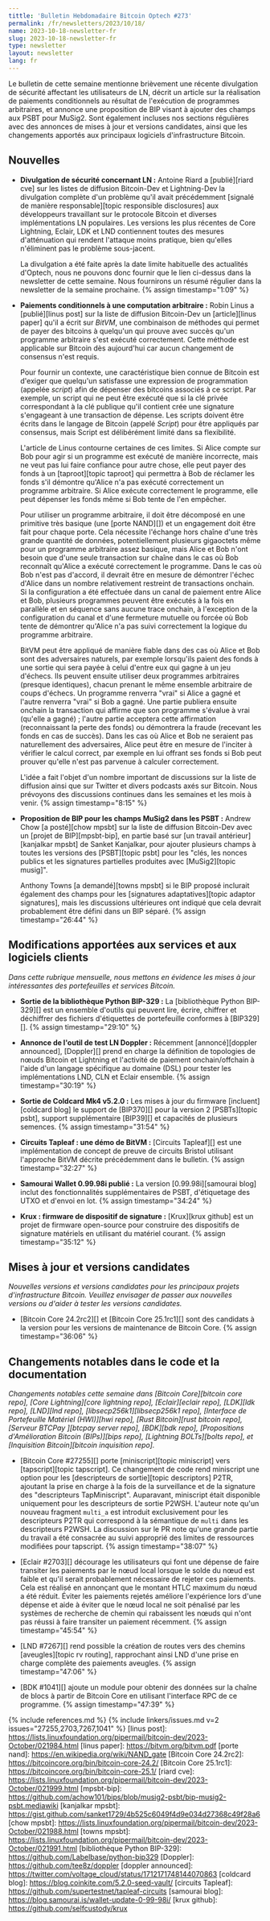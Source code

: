 ```yaml
---
tittle: 'Bulletin Hebdomadaire Bitcoin Optech #273'
permalink: /fr/newsletters/2023/10/18/
name: 2023-10-18-newsletter-fr
slug: 2023-10-18-newsletter-fr
type: newsletter
layout: newsletter
lang: fr
---
```

Le bulletin de cette semaine mentionne brièvement une récente divulgation de sécurité affectant les utilisateurs de LN, décrit un
article sur la réalisation de paiements conditionnels au résultat de l'exécution de programmes arbitraires, et annonce une proposition
de BIP visant à ajouter des champs aux PSBT pour MuSig2. Sont également incluses nos sections régulières avec
des annonces de mises à jour et versions candidates, ainsi que les changements apportés aux principaux logiciels
d'infrastructure Bitcoin.

## Nouvelles

- **Divulgation de sécurité concernant LN :** Antoine Riard a [publié][riard cve] sur les listes de diffusion Bitcoin-Dev et
  Lightning-Dev la divulgation complète d'un problème qu'il avait précédemment [signalé de manière responsable][topic responsible
  disclosures] aux développeurs travaillant sur le protocole Bitcoin et diverses implémentations LN populaires. Les versions les plus
  récentes de Core Lightning, Eclair, LDK et LND contiennent toutes des mesures d'atténuation qui rendent l'attaque moins pratique,
  bien qu'elles n'éliminent pas le problème sous-jacent.

    La divulgation a été faite après la date limite habituelle des actualités d'Optech, nous ne pouvons donc fournir que le lien
    ci-dessus dans la newsletter de cette semaine. Nous fournirons un résumé régulier dans la newsletter de la semaine prochaine.
    {% assign timestamp="1:09" %}

- **Paiements conditionnels à une computation arbitraire :** Robin Linus a [publié][linus post] sur la liste de diffusion Bitcoin-Dev
  un [article][linus paper] qu'il a écrit sur _BitVM_, une combinaison de méthodes qui permet de payer des bitcoins à quelqu'un qui
  prouve avec succès qu'un programme arbitraire s'est exécuté correctement. Cette méthode est applicable sur Bitcoin dès aujourd'hui car
  aucun changement de consensus n'est requis.

    Pour fournir un contexte, une caractéristique bien connue de Bitcoin est d'exiger que quelqu'un satisfasse une expression de
    programmation (appelée _script_) afin de dépenser des bitcoins associés à ce script. Par exemple, un script qui ne peut être exécuté
    que si la clé privée correspondant à la clé publique qu'il contient crée une signature s'engageant à une transaction de
    dépense. Les scripts doivent être écrits dans le langage de Bitcoin (appelé _Script_) pour être appliqués par consensus, mais
    Script est délibérément limité dans sa flexibilité.

    L'article de Linus contourne certaines de ces limites. Si Alice compte sur Bob pour agir si un programme est exécuté de
    manière incorrecte, mais ne veut pas lui faire confiance pour autre chose, elle peut payer des fonds à un [taproot][topic
    taproot] qui permettra à Bob de réclamer les fonds s'il démontre qu'Alice n'a pas exécuté correctement un programme arbitraire.
    Si Alice exécute correctement le programme, elle peut dépenser les fonds même si Bob tente de l'en empêcher.

    Pour utiliser un programme arbitraire, il doit être décomposé en une primitive très basique (une [porte NAND][]) et un engagement
    doit être fait pour chaque porte. Cela nécessite l'échange hors chaîne d'une très grande quantité de données, potentiellement
    plusieurs gigaoctets même pour un programme arbitraire assez basique, mais Alice et Bob n'ont besoin que d'une seule transaction
    sur chaîne dans le cas où Bob reconnaît qu'Alice a exécuté correctement le programme. Dans le cas où Bob n'est pas d'accord,
    il devrait être en mesure de démontrer l'échec d'Alice dans un nombre relativement restreint de transactions onchain. Si la
    configuration a été effectuée dans un canal de paiement entre Alice et Bob, plusieurs programmes peuvent être exécutés à la fois
    en parallèle et en séquence sans aucune trace onchain, à l'exception de la configuration du canal et d'une fermeture mutuelle ou
    forcée où Bob tente de démontrer qu'Alice n'a pas suivi correctement la logique du programme arbitraire.

    BitVM peut être appliqué de manière fiable dans des cas où Alice et Bob sont des adversaires naturels, par exemple lorsqu'ils paient
    des fonds à une sortie qui sera payée à celui d'entre eux qui gagne à un jeu d'échecs. Ils peuvent ensuite utiliser deux programmes
    arbitraires (presque identiques), chacun prenant le même ensemble arbitraire de coups d'échecs. Un programme renverra "vrai" si Alice
    a gagné et l'autre renverra "vrai" si Bob a gagné. Une partie publiera ensuite onchain la transaction qui affirme que son programme
    s'évalue à vrai (qu'elle a gagné) ; l'autre partie acceptera cette affirmation (reconnaissant la perte des fonds) ou démontrera la
    fraude (recevant les fonds en cas de succès). Dans les cas où Alice et Bob ne seraient pas naturellement des adversaires, Alice peut
    être en mesure de l'inciter à vérifier le calcul correct, par exemple en lui offrant ses fonds si Bob peut prouver qu'elle n'est pas 
    parvenue à calculer correctement.

    L'idée a fait l'objet d'un nombre important de discussions sur la liste de diffusion ainsi que sur Twitter et divers podcasts axés
    sur Bitcoin. Nous prévoyons des discussions continues dans les semaines et les mois à venir. {% assign timestamp="8:15" %}

- **Proposition de BIP pour les champs MuSig2 dans les PSBT :** Andrew Chow [a posté][chow mpsbt] sur la liste de diffusion Bitcoin-Dev
  avec un [projet de BIP][mpsbt-bip], en partie basé sur [un travail antérieur][kanjalkar mpsbt] de Sanket Kanjalkar, pour ajouter
  plusieurs champs à toutes les versions des [PSBT][topic psbt] pour les "clés, les nonces publics et les signatures partielles
  produites avec [MuSig2][topic musig]".

    Anthony Towns [a demandé][towns mpsbt] si le BIP proposé inclurait également des champs pour les [signatures adaptatives][topic
    adaptor signatures], mais les discussions ultérieures ont indiqué que cela devrait probablement être défini dans un BIP séparé.
    {% assign timestamp="26:44" %}

## Modifications apportées aux services et aux logiciels clients

*Dans cette rubrique mensuelle, nous mettons en évidence les mises à jour
intéressantes des portefeuilles et services Bitcoin.*

- **Sortie de la bibliothèque Python BIP-329 :**
  La [bibliothèque Python BIP-329][] est un ensemble d'outils qui peuvent lire, écrire, chiffrer et déchiffrer des fichiers d'étiquettes
  de portefeuille conformes à [BIP329][]. {% assign timestamp="29:10" %}

- **Annonce de l'outil de test LN Doppler :**
  Récemment [annoncé][doppler announced], [Doppler][] prend en charge la définition de topologies de nœuds Bitcoin et Lightning et
  l'activité de paiement onchain/offchain à l'aide d'un langage spécifique au domaine (DSL) pour tester les implémentations LND, CLN
  et Eclair ensemble. {% assign timestamp="30:19" %}

- **Sortie de Coldcard Mk4 v5.2.0 :**
  Les mises à jour du firmware [incluent][coldcard blog] le support de [BIP370][] pour la version 2 [PSBTs][topic psbt], support
  supplémentaire [BIP39][] et capacités de plusieurs semences. {% assign timestamp="31:54" %}

- **Circuits Tapleaf : une démo de BitVM :**
  [Circuits Tapleaf][] est une implémentation de concept de preuve de circuits Bristol
  utilisant l'approche BitVM décrite précédemment dans le bulletin. {% assign timestamp="32:27" %}

- **Samourai Wallet 0.99.98i publié :**
  La version [0.99.98i][samourai blog] inclut des fonctionnalités supplémentaires de PSBT, d'étiquetage des UTXO
  et d'envoi en lot. {% assign timestamp="34:24" %}

- **Krux : firmware de dispositif de signature :**
  [Krux][krux github] est un projet de firmware open-source pour construire des dispositifs de signature matériels
  en utilisant du matériel courant. {% assign timestamp="35:12" %}

## Mises à jour et versions candidates

*Nouvelles versions et versions candidates pour les principaux projets
d'infrastructure Bitcoin. Veuillez envisager de passer aux nouvelles
versions ou d'aider à tester les versions candidates.*

- [Bitcoin Core 24.2rc2][] et [Bitcoin Core 25.1rc1][] sont des candidats à la version
  pour les versions de maintenance de Bitcoin Core. {% assign timestamp="36:06" %}

## Changements notables dans le code et la documentation

*Changements notables cette semaine dans [Bitcoin Core][bitcoin core repo], [Core
Lightning][core lightning repo], [Eclair][eclair repo], [LDK][ldk repo],
[LND][lnd repo], [libsecp256k1][libsecp256k1 repo], [Interface de Portefeuille
Matériel (HWI)][hwi repo], [Rust Bitcoin][rust bitcoin repo], [Serveur BTCPay
][btcpay server repo], [BDK][bdk repo], [Propositions d'Amélioration Bitcoin (BIPs)][bips repo], [Lightning BOLTs][bolts repo], et
[Inquisition Bitcoin][bitcoin inquisition repo].*

- [Bitcoin Core #27255][] porte [miniscript][topic miniscript] vers [tapscript][topic tapscript]. Ce changement de code rend
  miniscript une option pour les [descripteurs de sortie][topic descriptors] P2TR, ajoutant la prise en charge à la fois
  de la surveillance et de la signature des "descripteurs TapMiniscript". Auparavant, miniscript était
  disponible uniquement pour les descripteurs de sortie P2WSH. L'auteur note qu'un nouveau
  fragment `multi_a` est introduit exclusivement pour les descripteurs P2TR qui
  correspond à la sémantique de `multi` dans les descripteurs P2WSH. La discussion sur le
  PR note qu'une grande partie du travail a été consacrée au suivi approprié des
  limites de ressources modifiées pour tapscript. {% assign timestamp="38:07" %}

- [Eclair #2703][] décourage les utilisateurs qui font une dépense de faire transiter les paiements par
  le nœud local lorsque le solde du nœud est faible et qu'il serait probablement
  nécessaire de rejeter ces paiements. Cela est réalisé en annonçant que le montant HTLC maximum du nœud a été réduit.
  Éviter les paiements rejetés améliore l'expérience lors d'une dépense et aide à éviter
  que le nœud local ne soit pénalisé par les systèmes de recherche de chemin qui rabaissent
  les nœuds qui n'ont pas réussi à faire transiter un paiement récemment. {% assign timestamp="45:54" %}

- [LND #7267][] rend possible la création de routes vers des
  chemins [aveugles][topic rv routing], rapprochant ainsi LND d'une prise en charge complète
  des paiements aveugles. {% assign timestamp="47:06" %}

- [BDK #1041][] ajoute un module pour obtenir des données sur la chaîne de blocs à partir de Bitcoin Core en utilisant l'interface
  RPC de ce programme. {% assign timestamp="47:39" %}

{% include references.md %}
{% include linkers/issues.md v=2 issues="27255,2703,7267,1041" %}
[linus post]: https://lists.linuxfoundation.org/pipermail/bitcoin-dev/2023-October/021984.html
[linus paper]: https://bitvm.org/bitvm.pdf
[porte nand]: https://en.wikipedia.org/wiki/NAND_gate
[Bitcoin Core 24.2rc2]: https://bitcoincore.org/bin/bitcoin-core-24.2/
[Bitcoin Core 25.1rc1]: https://bitcoincore.org/bin/bitcoin-core-25.1/
[riard cve]: https://lists.linuxfoundation.org/pipermail/bitcoin-dev/2023-October/021999.html
[mpsbt-bip]: https://github.com/achow101/bips/blob/musig2-psbt/bip-musig2-psbt.mediawiki
[kanjalkar mpsbt]: https://gist.github.com/sanket1729/4b525c6049f4d9e034d27368c49f28a6
[chow mpsbt]: https://lists.linuxfoundation.org/pipermail/bitcoin-dev/2023-October/021988.html
[towns mpsbt]: https://lists.linuxfoundation.org/pipermail/bitcoin-dev/2023-October/021991.html
[bibliothèque Python BIP-329]: https://github.com/Labelbase/python-bip329
[Doppler]: https://github.com/tee8z/doppler
[doppler announced]: https://twitter.com/voltage_cloud/status/1712171748144070863
[coldcard blog]: https://blog.coinkite.com/5.2.0-seed-vault/
[circuits Tapleaf]: https://github.com/supertestnet/tapleaf-circuits
[samourai blog]: https://blog.samourai.is/wallet-update-0-99-98i/
[krux github]: https://github.com/selfcustody/krux
